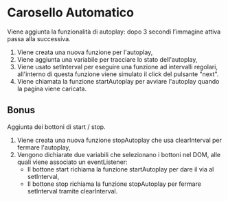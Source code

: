 # Carosello Automatico

Viene aggiunta la funzionalità di autoplay: dopo  3 secondi l’immagine attiva passa alla successiva. 

1. Viene creata una nuova funzione per l'autoplay,
2. Viene aggiunta una variabile per tracciare lo stato dell'autoplay,
3. Viene usato setInterval per eseguire una funzione ad intervalli regolari, all'interno di questa funzione viene simulato il click del pulsante "next".
4. Viene chiamata la funzione startAutoplay per avviare l'autoplay quando la pagina viene caricata.

## Bonus 

Aggiunta dei bottoni di start / stop.

1. Viene creata una nuova funzione stopAutoplay che usa clearInterval per fermare l'autoplay,
2. Vengono dichiarate due variabili che selezionano i bottoni nel DOM, alle quali viene associato un eventListener:
    - Il bottone start richiama la funzione startAutoplay per dare il via al setInterval,
    - Il bottone stop richiama la funzione stopAutoplay per fermare setInterval tramite clearInterval.